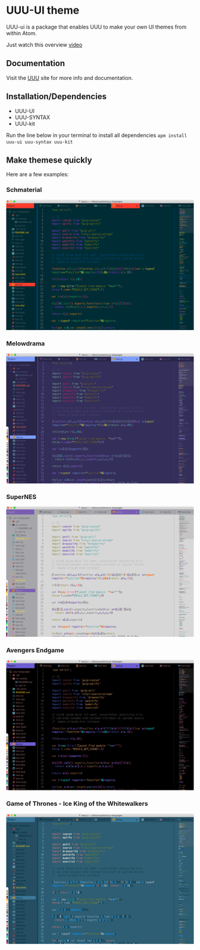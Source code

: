 # UUU-UI theme

UUU-ui is a package that enables UUU to make your own UI themes from within Atom.

Just watch this overview [video](https://youtu.be/C2N2O3WR-3U)

## Documentation
Visit the [UUU](https://uuu.works/docs/) site for more info and documentation.

## Installation/Dependencies
- UUU-UI
- UUU-SYNTAX
- UUU-kit

Run the line below in your terminal to  install all dependencies
`apm install uuu-ui uuu-syntax uuu-kit`


## Make themese quickly

Here are a few examples:

### Schmaterial
![Schmaterial](images/schmaterial-js.png)

### Melowdrama
![Melowdrama](images/mellowdrama-js.png)

### SuperNES
![SuperNES](images/snes-js.png)

### Avengers Endgame
![Avengers Endgame](images/endgame-js.png)

### Game of Thrones - Ice King of the Whitewalkers
![Ice King](images/ww-js.png)
